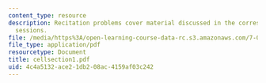 ```yaml
---
content_type: resource
description: Recitation problems cover material discussed in the corresponding lecture
  sessions.
file: /media/https%3A/open-learning-course-data-rc.s3.amazonaws.com/7-012-introduction-to-biology-fall-2004/4c4a5132ace21db208ac4159af03c242_cellsection1.pdf
file_type: application/pdf
resourcetype: Document
title: cellsection1.pdf
uid: 4c4a5132-ace2-1db2-08ac-4159af03c242
---
```

